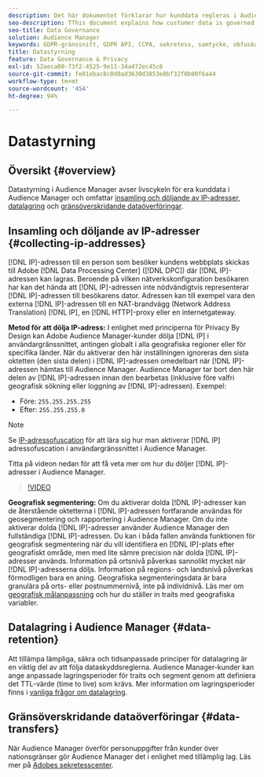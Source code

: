 ```yaml
---
description: Det här dokumentet förklarar hur kunddata regleras i Audience Manager.
seo-description: TThis document explains how customer data is governed in Audience Manager.
seo-title: Data Governance
solution: Audience Manager
keywords: GDPR-gränssnitt, GDPR API, CCPA, sekretess, samtycke, obfuskation, styrning
title: Datastyrning
feature: Data Governance & Privacy
exl-id: 52aeca00-73f2-4525-9e11-34a472ec45c6
source-git-commit: fe01ebac8c0d0ad3630d3853e0bf32f0b00f6a44
workflow-type: tm+mt
source-wordcount: '454'
ht-degree: 94%

---
```


# Datastyrning

## Översikt {#overview}

Datastyrning i Audience Manager avser livscykeln för era kunddata i Audience Manager och omfattar [insamling och döljande av IP-adresser](data-governance.md#collecting-ip-addresses), [datalagring](data-governance.md#data-retention) och [gränsöverskridande dataöverföringar](data-governance.md#data-transfers).

## Insamling och döljande av IP-adresser {#collecting-ip-addresses}

[!DNL IP]-adressen till en person som besöker kundens webbplats skickas till Adobe [!DNL Data Processing Center] ([!DNL DPC]) där [!DNL IP]-adressen kan lagras. Beroende på vilken nätverkskonfiguration besökaren har kan det hända att [!DNL IP]-adressen inte nödvändigtvis representerar [!DNL IP]-adressen till besökarens dator. Adressen kan till exempel vara den externa [!DNL IP]-adressen till en NAT-brandvägg (Network Address Translation) [!DNL IP], en [!DNL HTTP]-proxy eller en internetgateway.

**Metod för att dölja IP-adress:** I enlighet med principerna för Privacy By Design kan Adobe Audience Manager-kunder dölja [!DNL IP] i användargränssnittet, antingen globalt i alla geografiska regioner eller för specifika länder. När du aktiverar den här inställningen ignoreras den sista oktetten (den sista delen) i [!DNL IP]-adressen omedelbart när [!DNL IP]-adressen hämtas till Audience Manager. Audience Manager tar bort den här delen av [!DNL IP]-adressen innan den bearbetas (inklusive före valfri geografisk sökning eller loggning av [!DNL IP]-adressen). Exempel:

* Före: `255.255.255.255`
* Efter: `255.255.255.0`

>[!NOTE]
>
>Se [IP-adressofuscation](../../features/administration/ip-obfuscation.md) för att lära sig hur man aktiverar [!DNL IP] adressofuscation i användargränssnittet i Audience Manager.

Titta på videon nedan för att få veta mer om hur du döljer [!DNL IP]-adresser i Audience Manager.

>[!VIDEO](https://video.tv.adobe.com/v/27218/)

**Geografisk segmentering:** Om du aktiverar dolda [!DNL IP]-adresser kan de återstående oktetterna i [!DNL IP]-adressen fortfarande användas för geosegmentering och rapportering i Audience Manager. Om du inte aktiverar dolda [!DNL IP]-adresser använder Audience Manager den fullständiga [!DNL IP]-adressen. Du kan i båda fallen använda funktionen för geografisk segmentering när du vill identifiera en [!DNL IP]-plats efter geografiskt område, men med lite sämre precision när dolda [!DNL IP]-adresser används. Information på ortsnivå påverkas sannolikt mycket när [!DNL IP]-adresserna döljs. Information på regions- och landsnivå påverkas förmodligen bara en aning. Geografiska segmenteringsdata är bara granulära på orts- eller postnummernivå, inte på individnivå. Läs mer om [geografisk målanpassning](../../features/traits/trait-geotarget-keys.md) och hur du ställer in traits med geografiska variabler.

## Datalagring i Audience Manager {#data-retention}

Att tillämpa lämpliga, säkra och tidsanpassade principer för datalagring är en viktig del av att följa dataskyddsreglerna. Audience Manager-kunder kan ange anpassade lagringsperioder för traits och segment genom att definiera det TTL-värde (time to live) som krävs. Mer information om lagringsperioder finns i [vanliga frågor om datalagring](../../faq/faq-privacy.md).

## Gränsöverskridande dataöverföringar {#data-transfers}

När Audience Manager överför personuppgifter från kunder över nationsgränser gör Audience Manager det i enlighet med tillämplig lag. Läs mer på [Adobes sekretesscenter](https://www.adobe.com/se/privacy/eudatatransfers.html).
